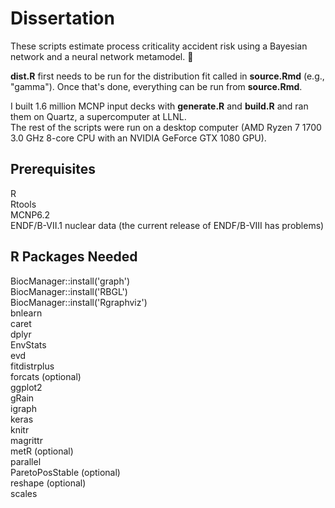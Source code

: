 # Dissertation

These scripts estimate process criticality accident risk using a Bayesian network and a neural network metamodel. 🤯

**dist.R** first needs to be run for the distribution fit called in **source.Rmd** (e.g., "gamma"). Once that's done, everything can be run from **source.Rmd**.

I built 1.6 million MCNP input decks with **generate.R** and **build.R** and ran them on Quartz, a supercomputer at LLNL.  
The rest of the scripts were run on a desktop computer (AMD Ryzen 7 1700 3.0 GHz 8-core CPU with an NVIDIA GeForce GTX 1080 GPU).

## Prerequisites
R  
Rtools  
MCNP6.2  
ENDF/B-VII.1 nuclear data (the current release of ENDF/B-VIII has problems)  

## R Packages Needed
BiocManager::install('graph')  
BiocManager::install('RBGL')  
BiocManager::install('Rgraphviz')  
bnlearn  
caret  
dplyr  
EnvStats  
evd  
fitdistrplus  
forcats (optional)  
ggplot2  
gRain  
igraph  
keras  
knitr  
magrittr  
metR (optional)  
parallel  
ParetoPosStable (optional)  
reshape (optional)  
scales  
